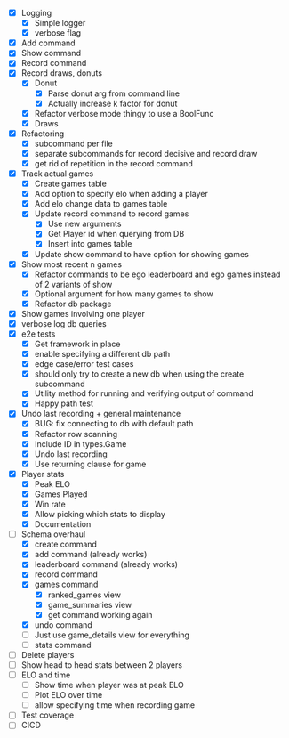 - [x] Logging
    - [x] Simple logger
    - [x] verbose flag
- [x] Add command
- [x] Show command
- [x] Record command
- [x] Record draws, donuts
    - [x] Donut
        - [x] Parse donut arg from command line
        - [x] Actually increase k factor for donut
    - [x] Refactor verbose mode thingy to use a BoolFunc
    - [x] Draws
- [x] Refactoring
    - [x] subcommand per file
    - [x] separate subcommands for record decisive and record draw
    - [x] get rid of repetition in the record command
- [x] Track actual games
    - [x] Create games table
    - [x] Add option to specify elo when adding a player
    - [x] Add elo change data to games table
    - [x] Update record command to record games
        - [x] Use new arguments
        - [x] Get Player id when querying from DB
        - [x] Insert into games table
    - [x] Update show command to have option for showing games
- [x] Show most recent n games
    - [x] Refactor commands to be ego leaderboard and ego games instead of 2 variants of show
    - [x] Optional argument for how many games to show
    - [x] Refactor db package
- [x] Show games involving one player
- [x] verbose log db queries
- [x] e2e tests
    - [x] Get framework in place
    - [x] enable specifying a different db path
    - [x] edge case/error test cases
    - [x] should only try to create a new db when using the create subcommand
    - [x] Utility method for running and verifying output of command
    - [x] Happy path test
- [x] Undo last recording + general maintenance
    - [x] BUG: fix connecting to db with default path
    - [x] Refactor row scanning
    - [x] Include ID in types.Game
    - [x] Undo last recording
    - [x] Use returning clause for game
- [x] Player stats
    - [x] Peak ELO
    - [x] Games Played
    - [x] Win rate
    - [x] Allow picking which stats to display
    - [x] Documentation
- [ ] Schema overhaul
    - [x] create command
    - [x] add command (already works)
    - [x] leaderboard command (already works)
    - [x] record command
    - [x] games command
        - [x] ranked_games view
        - [x] game_summaries view
        - [x] get command working again
    - [x] undo command
    - [ ] Just use game_details view for everything
    - [ ] stats command
- [ ] Delete players
- [ ] Show head to head stats between 2 players
- [ ] ELO and time
    - [ ] Show time when player was at peak ELO
    - [ ] Plot ELO over time
    - [ ] allow specifying time when recording game
- [ ] Test coverage
- [ ] CICD